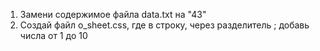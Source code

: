 1. Замени содержимое файла data.txt на "43"
2. Создай файл o_sheet.css, где в строку, через разделитель ; добавь числа от 1 до 10